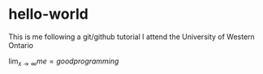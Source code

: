 # hello-world
This is me following a git/github tutorial
I attend the University of Western Ontario

$\lim_{x \to \infty} me = good programming$
